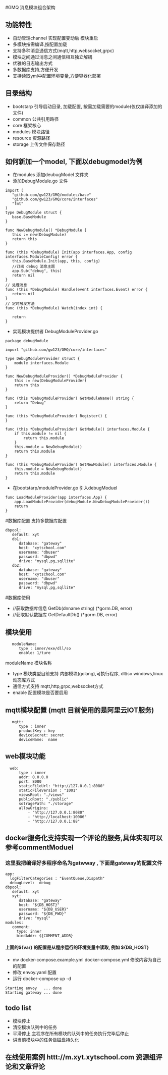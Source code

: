#GMQ 消息模块组合架构
##  功能特性
  - 自动管理channel 实现配置变动后 模块重启
  - 多模块按需编译,按配置加载
  - 支持多种消息通信方式(mqtt,http,websocket,grpc)
  - 模块之间通过消息之间通信相互独立解耦 
  - 优雅的日志输出方式
  - 多数据库支持,方便开发
  - 支持读取yml中配置环境变量,方便容器化部署
  
## 目录结构
 - bootstarp 引导启动目录, 加载配置, 按需加载需要的module(仅仅编译添加的文件)
 - common 公共引用路径 
 - core 框架核心
 - modules 模块路径
 - resource 资源路径
 - storage 上传文件保存路径


## 如何新加一个model, 下面以debugmodel为例
 - 在modules 添加deubugModel 文件夹
 - 添加DebugModule.go 文件
 ```
import (
	"github.com/gw123/GMQ/modules/base"
	"github.com/gw123/GMQ/core/interfaces"
	"fmt"
)
type DebugModule struct {
	base.BaseModule
}

func NewDebugModule() *DebugModule {
	this := new(DebugModule)
	return this
}

func (this *DebugModule) Init(app interfaces.App, config interfaces.ModuleConfig) error {
	this.BaseModule.Init(app, this, config)
	//订阅 debug 消息主题
	app.Sub("debug", this)
	return nil
}
// 处理消息
func (this *DebugModule) Handle(event interfaces.Event) error {
	return nil
}
// 定时触发方法
func (this *DebugModule) Watch(index int) {

	return
}
```

- 实现模块提供者 DebugModuleProvider.go
```
package debugModule

import "github.com/gw123/GMQ/core/interfaces"

type DebugModuleProvider struct {
	module interfaces.Module
}

func NewDebugModuleProvider() *DebugModuleProvider {
	this := new(DebugModuleProvider)
	return this
}

func (this *DebugModuleProvider) GetModuleName() string {
	return "Debug"
}

func (this *DebugModuleProvider) Register() {
}

func (this *DebugModuleProvider) GetModule() interfaces.Module {
	if this.module != nil {
		return this.module
	}
	this.module = NewDebugModule()
	return this.module
}

func (this *DebugModuleProvider) GetNewModule() interfaces.Module {
	this.module = NewDebugModule()
	return this.module
}

```

- 在bootstarp/moduleProvider.go 引入debugModuel

```
func LoadModuleProvider(app interfaces.App) {
	app.LoadModuleProvider(debugModule.NewDebugModuleProvider())
	return
}
```



#数据库配置 支持多数据库配置
```
dbpool:
   default: xyt
   db1:
      database: "gateway"
      host: "xytschool.com"
      username: "dbuser"
      password: "dbpwd"
      drive: "mysql,pg,sqllite"
   db2:
      database: "gateway"
      host: "xytschool.com"
      username: "dbuser"
      password: "dbpwd"
      drive: "mysql,pg,sqllite"    
```

#数据库使用
  -  //获取数据库信息
	GetDb(dnname string) (*gorm.DB, error)
  -	//获取默认数据库
	GetDefaultDb() (*gorm.DB, error)
	
	

## 模块使用
```
   moduleName:
      type : inner/exe/dll/so
      enable: 1/ture
```
 moduleName 模块名称
 - type 模块类型目前支持 内部模块(golang),可执行程序, dll/so windows,linux动态库方式
 - 通信方式支持 mqtt,http,grpc,websocket方式
 - enable 配置模块是否要启用
 
## mqtt模块配置 (mqtt 目前使用的是阿里云IOT服务)
```
   mqtt:
      type : inner
      productKey : key
      deviceSecret: secret
      deviceName:  name
```

## web模块功能
```
  web:
      type : inner
      addr: 0.0.0.0
      port: 8080
      staticFileUrl: "http://127.0.0.1:8080"
      staticFileVersion : "1001"
      viewsRoot: "./views"
      publicRoot: "./public"
      sotragePath: "./storage"
      allowOrigins:
          - "http://127.0.0.1:8080"
          - "http://localhost:10086"
          - "http://127.0.0.1:88"
```

## docker服务化支持实现一个评论的服务,具体实现可以参考commentModuel 

### 这里我把编译好多程序命名为gatwway , 下面是gateway的配置文件
```
app:
  logFilterCategories : "EventQueue,Dispath"
  debugLevel:  debug
dbpool:
   default: xyt
   xyt:
      database: "gateway"
      host: "${DB_HOST}"
      username: "${DB_USER}"
      password: "${DB_PWD}"
      drive: "mysql"
modules:
   comment:
     type: inner
     bindAddr: ${COMMENT_ADDR}
```
#### 上面的${var} 的配置是从程序运行的环境变量中读取, 例如 ${DB_HOST}

- mv docker-compose.example.yml docker-compose.yml 修改内容为自己的配置
- 修改 envoy.yaml 配置
- 运行 docker-compose  up -d
 
```
Starting envoy   ... done
Starting gateway ... done
```

## todo list
- 模块停止
- 清空模块队列中的任务
- 平滑停止,主程序在所有模块的队列中的任务执行完毕后停止
- 讲当前模块中的任务做磁盘持久化

## 在线使用案例 httt://m.xyt.xytschool.com 资源组评论和文章评论
